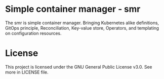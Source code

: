 # Simple container manager - smr
The smr is simple container manager. Bringing Kubernetes alike definitions, GitOps principle, Reconciliation, Key-value store, Operators, and templating on configuration resources.

# License
This project is licensed under the GNU General Public License v3.0. See more in LICENSE file.